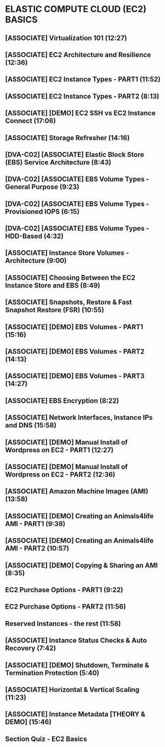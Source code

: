 # ELASTIC COMPUTE CLOUD (EC2) BASICS

## [ASSOCIATE] Virtualization 101 (12:27)

## [ASSOCIATE] EC2 Architecture and Resilience (12:36)

## [ASSOCIATE] EC2 Instance Types - PART1 (11:52)

## [ASSOCIATE] EC2 Instance Types - PART2 (8:13)

## [ASSOCIATE] [DEMO] EC2 SSH vs EC2 Instance Connect (17:06)

## [ASSOCIATE] Storage Refresher (14:16)

## [DVA-C02] [ASSOCIATE] Elastic Block Store (EBS) Service Architecture (8:43)

## [DVA-C02] [ASSOCIATE] EBS Volume Types - General Purpose (9:23)

## [DVA-C02] [ASSOCIATE] EBS Volume Types - Provisioned IOPS (6:15)

## [DVA-C02] [ASSOCIATE] EBS Volume Types - HDD-Based (4:32)

## [ASSOCIATE] Instance Store Volumes - Architecture (9:00)

## [ASSOCIATE] Choosing Between the EC2 Instance Store and EBS (8:49)

## [ASSOCIATE] Snapshots, Restore & Fast Snapshot Restore (FSR) (10:55)

## [ASSOCIATE] [DEMO] EBS Volumes - PART1 (15:16)

## [ASSOCIATE] [DEMO] EBS Volumes - PART2 (14:13)

## [ASSOCIATE] [DEMO] EBS Volumes - PART3 (14:27)

## [ASSOCIATE] EBS Encryption (8:22)

## [ASSOCIATE] Network Interfaces, Instance IPs and DNS (15:58)

## [ASSOCIATE] [DEMO] Manual Install of Wordpress on EC2 - PART1 (12:27)

## [ASSOCIATE] [DEMO] Manual Install of Wordpress on EC2 - PART2 (12:36)

## [ASSOCIATE] Amazon Machine Images (AMI) (13:58)

## [ASSOCIATE] [DEMO] Creating an Animals4life AMI - PART1 (9:38)

## [ASSOCIATE] [DEMO] Creating an Animals4life AMI - PART2 (10:57)

## [ASSOCIATE] [DEMO] Copying & Sharing an AMI (8:35)

## EC2 Purchase Options - PART1 (9:22)

## EC2 Purchase Options - PART2 (11:56)

## Reserved Instances - the rest (11:58)

## [ASSOCIATE] Instance Status Checks & Auto Recovery (7:42)

## [ASSOCIATE] [DEMO] Shutdown, Terminate & Termination Protection (5:40)

## [ASSOCIATE] Horizontal & Vertical Scaling (11:23)

## [ASSOCIATE] Instance Metadata [THEORY & DEMO] (15:46)

## Section Quiz - EC2 Basics
